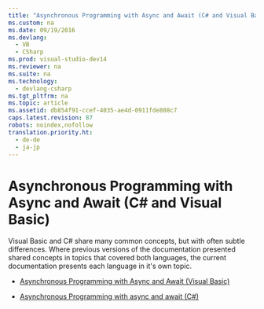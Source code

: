 ```yaml
---
title: "Asynchronous Programming with Async and Await (C# and Visual Basic)"
ms.custom: na
ms.date: 09/19/2016
ms.devlang: 
  - VB
  - CSharp
ms.prod: visual-studio-dev14
ms.reviewer: na
ms.suite: na
ms.technology: 
  - devlang-csharp
ms.tgt_pltfrm: na
ms.topic: article
ms.assetid: db854f91-ccef-4035-ae4d-0911fde808c7
caps.latest.revision: 87
robots: noindex,nofollow
translation.priority.ht: 
  - de-de
  - ja-jp
---
```

# Asynchronous Programming with Async and Await (C# and Visual Basic)
Visual Basic and C# share many common concepts, but with often subtle differences. Where previous versions of the documentation presented shared concepts in topics that covered both languages, the current documentation presents each language in it's own topic.  
  
-   [Asynchronous Programming with Async and Await (Visual Basic)](../Topic/Asynchronous%20Programming%20with%20Async%20and%20Await%20\(Visual%20Basic\).md)  
  
-   [Asynchronous Programming with async and await (C#)](../Topic/Asynchronous%20Programming%20with%20async%20and%20await%20\(C%23\).md)